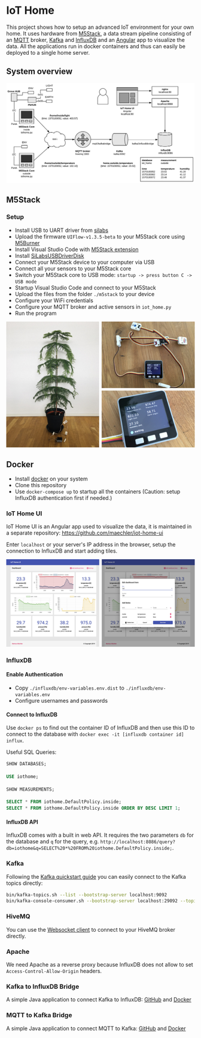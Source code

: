 # IoT Home

This project shows how to setup an advanced IoT environment for your own home. It uses hardware from [M5Stack](https://m5stack.com/), 
a data stream pipeline consisting of an [MQTT](http://mqtt.org/) broker, [Kafka](https://kafka.apache.org/) and [InfluxDB](https://www.influxdata.com/) and an [Angular](https://angular.io/) app to visualize the data.
All the applications run in docker containers and thus can easily be deployed to a single home server.

## System overview

![System overview](./images/overview.png)

## M5Stack

### Setup

- Install USB to UART driver from [silabs](https://www.silabs.com/products/development-tools/software/usb-to-uart-bridge-vcp-drivers)
- Upload the firmware `UIFlow-v1.3.5-beta` to your M5Stack core using [M5Burner](https://m5stack.com/pages/download)
- Install Visual Studio Code with [M5Stack extension](https://marketplace.visualstudio.com/items?itemName=curdeveryday.vscode-m5stack-mpy)
- Install [SiLabsUSBDriverDisk](https://m5stack.com/pages/download)
- Connect your M5Stack device to your computer via USB
- Connect all your sensors to your M5Stack core
- Switch your M5Stack core to USB mode: `startup -> press button C -> USB mode`
- Startup Visual Studio Code and connect to your M5Stack
- Upload the files from the folder `./m5stack` to your device
- Configure your WiFi credentials
- Configure your MQTT broker and active sensors in `iot_home.py`
- Run the program

![M5Stack setup](./images/m5stack.jpg)

## Docker

- Install [docker](https://docs.docker.com/install/) on your system
- Clone this repository
- Use `docker-compose up` to startup all the containers (Caution: setup InfluxDB authentication first if needed.)

### IoT Home UI

IoT Home UI is an Angular app used to visualize the data, it is maintained in a separate repository: https://github.com/maechler/iot-home-ui

Enter `localhost` or your server's IP address in the browser, setup the connection to InfluxDB and start adding tiles.

![IoT Home UI](./images/iot-home-ui.jpg)

### InfluxDB

#### Enable Authentication

- Copy `./influxdb/env-variables.env.dist` to `./influxdb/env-variables.env`
- Configure usernames and passwords 

#### Connect to InfluxDB

Use `docker ps` to find out the container ID of InfluxDB and then use this ID to connect to the database with `docker exec -it [influxdb container id] influx`.

Useful SQL Queries:

```sql
SHOW DATABASES;

USE iothome;

SHOW MEASUREMENTS;

SELECT * FROM iothome.DefaultPolicy.inside;
SELECT * FROM iothome.DefaultPolicy.inside ORDER BY DESC LIMIT 1;
```

#### InfluxDB API

InfluxDB comes with a built in web API. It requires the two parameters `db` for the database and `q` for the query, e.g. `http://localhost:8086/query?db=iothome&q=SELECT%20*%20FROM%20iothome.DefaultPolicy.inside;`.

### Kafka

Following the [Kafka quickstart guide](https://kafka.apache.org/quickstart) you can easily connect to the Kafka topics directly:

```bash
bin/kafka-topics.sh --list --bootstrap-server localhost:9092
bin/kafka-console-consumer.sh --bootstrap-server localhost:29092 --topic "home.*" --from-beginning`
```

### HiveMQ

You can use the [Websocket client](http://www.hivemq.com/demos/websocket-client/) to connect to your HiveMQ broker directly.

### Apache

We need Apache as a reverse proxy because InfluxDB does not allow to set `Access-Control-Allow-Origin` headers.

### Kafka to InfluxDB Bridge

A simple Java application to connect Kafka to InfluxDB: [GitHub](https://github.com/maechler/kafka2influxdbbridge) and [Docker](https://hub.docker.com/r/marmaechler/kafka2influxdbbridge)

### MQTT to Kafka Bridge

A simple Java application to connect MQTT to Kafka: [GitHub](https://github.com/maechler/mqtt2kafkabridge) and [Docker](https://hub.docker.com/r/marmaechler/mqtt2kafkabridge)
